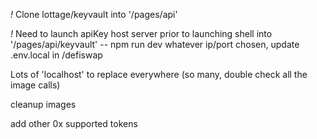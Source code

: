 *!* Clone lottage/keyvault into '/pages/api'

*!*  Need to launch apiKey host server prior to launching 
   shell into '/pages/api/keyvault' 
      -- npm run dev 
   whatever ip/port chosen, update .env.local in /defiswap



Lots of 'localhost' to replace everywhere (so many, double check all the image calls)

cleanup images

add other 0x supported tokens 


